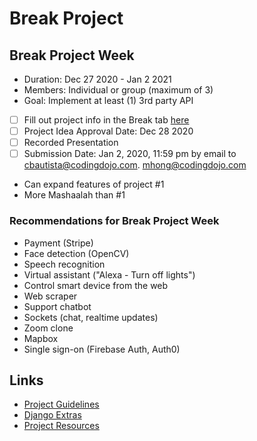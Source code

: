 # Break Project

## Break Project Week

- Duration: Dec 27 2020 - Jan 2 2021
- Members: Individual or group (maximum of 3)
- Goal: Implement at least (1) 3rd party API

- [ ] Fill out project info in the Break tab [here](https://docs.google.com/spreadsheets/d/1MhOfh3lj8pPpIYqoeuMbsD2n305UtHmzh3nkM01bQWM/edit#gid=993332329)
- [ ] Project Idea Approval Date: Dec 28 2020
- [ ] Recorded Presentation
- [ ] Submission Date: Jan 2, 2020, 11:59 pm by email to cbautista@codingdojo.com. mhong@codingdojo.com

- Can expand features of project #1
- More Mashaalah than #1

### Recommendations for Break Project Week

- Payment (Stripe)
- Face detection (OpenCV)
- Speech recognition
- Virtual assistant ("Alexa - Turn off lights")
- Control smart device from the web
- Web scraper
- Support chatbot
- Sockets (chat, realtime updates)
- Zoom clone
- Mapbox
- Single sign-on (Firebase Auth, Auth0)

## Links

- [Project Guidelines](http://learn.codingdojo.com/m/119/6155/42955)
- [Django Extras](http://learn.codingdojo.com/m/119/4700/32270)
- [Project Resources](https://github.com/TheCodingDojo/student_md_docs/blob/master/py/project_resources.md)
